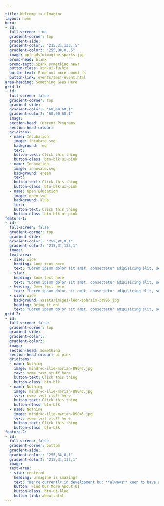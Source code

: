 ```yaml
---

title: Welcome to uImagine
layout: home
hero:
- id:
  full-screen: true
  gradient-corner: top
  gradient-side:
  gradient-color1: "215,31,133,.5"
  gradient-color2: "255,88,0,.5"
  image: uploads/uimagine-sparks.jpg
  promo-head: blank
  promo-text: Spark something new!
  button-class: btn-ui-fuchia
  button-text: Find out more about us
  button-link: events/test-event.html
area-heading: Something Goes Here
grid-1:
- id:   
  full-screen: false
  gradient-corner: top
  gradient-side:
  gradient-color1: "60,60,60,1"
  gradient-color2: "60,60,60,1"
  image:
  section-head: Current Programs
  section-head-colour:
  griditems:
  - name: Incubation
    image: incubate.svg
    background: red
    text:
    button-text: Click this thing
    button-class: btn-blk-ui-pink
  - name: Innovation
    image: innovate.svg
    background: green
    text:
    button-text: Click this thing
    button-class: btn-blk-ui-pink
  - name: Open Education
    image: open.svg
    background: blue
    text:
    button-text: Click this thing
    button-class: btn-blk-ui-pink
feature-1:
- id:   
  full-screen: false
  gradient-corner: top
  gradient-side:
  gradient-color1: "255,88,0,1"
  gradient-color2: "215,31,133,1"
  image:
  text-area:
  - size: wide
    heading: Some text here
    text: "Lorem ipsum dolor sit amet, consectetur adipisicing elit, sed do eiusmod tempor incididunt ut labore et dolore magna aliqua. Ut enim ad minim veniam, quis nostrud exercitation ullamco laboris nisi ut aliquip ex ea commodo consequat. Duis aute irure dolor in reprehenderit in voluptate velit esse cillum dolore eu fugiat nulla pariatur. Excepteur sint occaecat cupidatat non proident, sunt in culpa qui officia deserunt mollit anim id est laborum."
  - size:
    heading: Some text here
    text: "Lorem ipsum dolor sit amet, consectetur adipisicing elit, sed do eiusmod tempor incididunt ut labore et dolore magna aliqua. Ut enim ad minim veniam, quis nostrud exercitation ullamco laboris nisi ut aliquip ex ea commodo consequat. Duis aute irure dolor in reprehenderit in voluptate velit esse cillum dolore eu fugiat nulla pariatur. Excepteur sint occaecat cupidatat non proident, sunt in culpa qui officia deserunt mollit anim id est laborum."
  - heading: Some text here
    text: "Lorem ipsum dolor sit amet, consectetur adipisicing elit, sed do eiusmod tempor incididunt ut labore et dolore magna aliqua. Ut enim ad minim veniam, quis nostrud exercitation ullamco laboris nisi ut aliquip ex ea commodo consequat. Duis aute irure dolor in reprehenderit in voluptate velit esse cillum dolore eu fugiat nulla pariatur. Excepteur sint occaecat cupidatat non proident, sunt in culpa qui officia deserunt mollit anim id est laborum."
  - size: wide
    background: assets/images/leon-ephraim-30995.jpg
    heading: Bring it on!
    text: "Lorem ipsum dolor sit amet, consectetur adipisicing elit, sed do eiusmod tempor incididunt ut labore et dolore magna aliqua. Ut enim ad minim veniam, quis nostrud exercitation ullamco laboris nisi ut aliquip ex ea commodo consequat. Duis aute irure dolor in reprehenderit in voluptate velit esse cillum dolore eu fugiat nulla pariatur. Excepteur sint occaecat cupidatat non proident, sunt in culpa qui officia deserunt mollit anim id est laborum."
grid-2:
- id:   
  full-screen: false
  gradient-corner: top
  gradient-side:
  gradient-color1:
  gradient-color2:
  image:
  section-head: Something
  section-head-colour: ui-pink
  griditems:
  - name: Nothing
    image: mindroc-ilie-marian-89043.jpg
    text: some test stuff here
    button-text: Click this thing
    button-class: btn-blk
  - name: Nothing
    image: mindroc-ilie-marian-89043.jpg
    text: some test stuff here
    button-text: Click this thing
    button-class: btn-blk
  - name: Nothing
    image: mindroc-ilie-marian-89043.jpg
    text: some test stuff here
    button-text: Click this thing
    button-class: btn-blk
feature-2:
- id:
  full-screen: false
  gradient-corner: bottom
  gradient-side:
  gradient-color1: "255,88,0,1"
  gradient-color2: "215,31,133,1"
  image:
  text-area:
  - size: centered
    heading: u!magine is Amazing!
    text: "We're currently in development but **always** keen to have a chat and discuss the future. Feel free to get in touch with us, we'd love to pitch our idea and discuss AgTech in general. We love to consult on projects too - so if you're looking for some technical expertise let us know!"
    button: Find Our More About Us
    button-class: btn-ui-blue
    button-link: about.html
---
```

